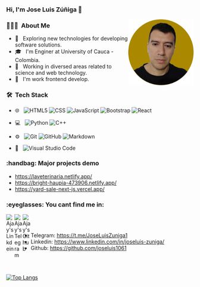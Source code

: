 ### Hi, I'm Jose Luis Zúñiga 👋

<img width="35%" align="right" alt="Github" src="https://github.com/joseluis1061/PortafolioJose/blob/main/src/assets/img/imagenFondoAmarillo.png" />

<h3> 👨🏻‍💻 &nbsp;About Me </h3>

- 🤔 &nbsp; Exploring new technologies for developing software solutions.
- 🎓 &nbsp; I'm Enginer at University of Cauca - Colombia.
- 💼 &nbsp; Working in diversed areas related to science and web technology.
- 🌱 &nbsp; I'm work frontend develop.

<h3> 🛠 &nbsp;Tech Stack</h3>

- 🌐 &nbsp;
  ![HTML5](https://img.shields.io/badge/-HTML5-333333?style=flat&logo=HTML5)
  ![CSS](https://img.shields.io/badge/-CSS-333333?style=flat&logo=CSS3&logoColor=1572B6)
  ![JavaScript](https://img.shields.io/badge/-JavaScript-333333?style=flat&logo=javascript)
  ![Bootstrap](https://img.shields.io/badge/-Bootstrap-333333?style=flat&logo=bootstrap&logoColor=563D7C)
  ![React](https://img.shields.io/badge/-React-333333?style=flat&logo=react)
  
- 💻 &nbsp;
  ![Python](https://img.shields.io/badge/-Python-333333?style=flat&logo=python)
  ![C++](https://img.shields.io/badge/-C++-333333?style=flat&logo=C%2B%2B&logoColor=00599C)
  
- ⚙️ &nbsp;
  ![Git](https://img.shields.io/badge/-Git-333333?style=flat&logo=git)
  ![GitHub](https://img.shields.io/badge/-GitHub-333333?style=flat&logo=github)
  ![Markdown](https://img.shields.io/badge/-Markdown-333333?style=flat&logo=markdown)
- 🔧 &nbsp;
  ![Visual Studio Code](https://img.shields.io/badge/-Visual%20Studio%20Code-333333?style=flat&logo=visual-studio-code&logoColor=007ACC)

<h3> :handbag: Major projects demo</h3>

- https://laveterinaria.netlify.app/
- https://bright-haupia-473906.netlify.app/
- https://yard-sale-next-js.vercel.app/

<h3> :eyeglasses: You cant find me in: </h3>

  <a href="https://t.me/JoseLuisZuniga1">
    <img align="left" alt="Ajay's Linkdein" width="22px" src="https://cdn.jsdelivr.net/npm/simple-icons@v3/icons/linkedin.svg" />
  </a>
  <a href="https://t.me/JoseLuisZuniga1">
    <img align="left" alt="Ajay's Telegram" width="22px" src="https://cdn.jsdelivr.net/npm/simple-icons@v3/icons/telegram.svg" />
  </a>
  <a href="https://github.com/joseluis1061">
    <img align="left" alt="Ajay's Github" width="22px" src="https://cdn.jsdelivr.net/npm/simple-icons@v3/icons/github.svg" />
  </a>
<br />
<br />

- Telegram: https://t.me/JoseLuisZuniga1 
- Linkedin: https://www.linkedin.com/in/joseluis-zuniga/
- Github: https://github.com/joseluis1061

<br />
<br />

[![Top Langs](https://github-readme-stats.vercel.app/api/top-langs/?username=joseluis1061&layout=compact)](https://github.com/anuraghazra/github-readme-stats)







<!--
**joseluis1061/joseluis1061** is a ✨ _special_ ✨ repository because its `README.md` (this file) appears on your GitHub profile.

Here are some ideas to get you started:

- 🔭 I’m currently working on ...
- 🌱 I’m currently learning ...
- 👯 I’m looking to collaborate on ...
- 🤔 I’m looking for help with ...
- 💬 Ask me about ...
- 📫 How to reach me: ...
- 😄 Pronouns: ...
- ⚡ Fun fact: ...
-->
